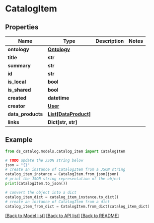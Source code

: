 # CatalogItem


## Properties

Name | Type | Description | Notes
------------ | ------------- | ------------- | -------------
**ontology** | [**Ontology**](Ontology.md) |  | 
**title** | **str** |  | 
**summary** | **str** |  | 
**id** | **str** |  | 
**is_local** | **bool** |  | 
**is_shared** | **bool** |  | 
**created** | **datetime** |  | 
**creator** | [**User**](User.md) |  | 
**data_products** | [**List[DataProduct]**](DataProduct.md) |  | 
**links** | **Dict[str, str]** |  | 

## Example

```python
from ds_catalog.models.catalog_item import CatalogItem

# TODO update the JSON string below
json = "{}"
# create an instance of CatalogItem from a JSON string
catalog_item_instance = CatalogItem.from_json(json)
# print the JSON string representation of the object
print(CatalogItem.to_json())

# convert the object into a dict
catalog_item_dict = catalog_item_instance.to_dict()
# create an instance of CatalogItem from a dict
catalog_item_from_dict = CatalogItem.from_dict(catalog_item_dict)
```
[[Back to Model list]](../README.md#documentation-for-models) [[Back to API list]](../README.md#documentation-for-api-endpoints) [[Back to README]](../README.md)


